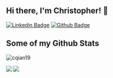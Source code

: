 ## Hi there, I'm Christopher! 👋
[![Linkedin Badge](https://img.shields.io/badge/-christopherqian-0072b1?style=flat&logo=Linkedin&logoColor=white&link=https://www.linkedin.com/in/christopher-qian/)](https://www.linkedin.com/in/christopher-qian/) [![Github Badge](https://img.shields.io/badge/-cqian19-grey?style=flat&logo=github&logoColor=white&link=https://github.com/cqian19/)](https://www.github.com/cqian19/) 
## Some of my Github Stats
<p align=left> <img src=https://komarev.com/ghpvc/?username=cqian19 alt=cqian19 /> </p>

<img align="left" src="https://github-readme-stats.vercel.app/api?username=cqian19&show_icons=true&include_all_commits=True&hide=issues,contribs&line_height=40">
<img align="center" src="https://github-readme-stats.vercel.app/api/top-langs/?username=cqian19&&langs_count=3">
